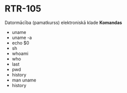 # RTR-105
Datormācība (pamatkurss) elektroniskā klade
 **Komandas**
 - uname
 - uname -a
 - echo $0
 - sh
 - whoami
 - who
 - last
 - pwd
 - history
 - man uname
 - history
